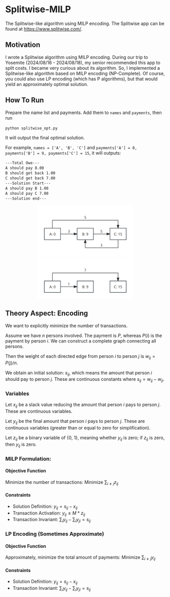 # Splitwise-MILP
The Splitwise-like algorithm using MILP encoding. The Splitwise app can be found at https://www.splitwise.com/.

## Motivation
I wrote a Splitwise algorithm using MILP encoding. During our trip to Yosemite (2024/08/16 - 2024/08/18), my senior recommended this app to split costs. I became very curious about its algorithm. So, I implemented a Splitwise-like algorithm based on MILP encoding (NP-Complete). Of course, you could also use LP encoding (which has P algorithms), but that would yield an approximately optimal solution.

## How To Run

Prepare the name list and payments. Add them to `names` and `payments`, then run

`python splitwise_opt.py`

It will output the final optimal solution.

For example, `names = ['A', 'B', 'C']` and `payments['A'] = 0, payments['B'] = 9, payments['C'] = 15`, it will outputs:
```
---Total Owe---
A should pay 8.00
B should get back 1.00
C should get back 7.00
---Solution Start---
A should pay B 1.00
A should pay C 7.00
---Solution end---
```

<p align="center">
  <img src="./images/splitwise1.png" alt="Before Optimization" width="300"/>
  <img src="./images/splitwise2.png" alt="After Optimization" width="300"/>
</p>

## Theory Aspect: Encoding
We want to explicitly minimize the number of transactions. 

Assume we have $n$ persons involved. The payment is $P$, whereas $P(i)$ is the payment by person $i$. We can construct a complete graph connecting all persons. 

Then the weight of each directed edge from person $i$ to person $j$ is $w_{ij} = P(j) / n$.

We obtain an initial solution: $s_{ij}$, which means the amount that person $i$ should pay to person $j$. These are continuous constants where $s_{ij} = w_{ij}-w_{ji}$.

### Variables

Let $x_{ij}$ be a slack value reducing the amount that person $i$ pays to person $j$. These are continuous variables.

Let $y_{ij}$ be the final amount that person $i$ pays to person $j$. These are continuous variables (greater than or equal to zero for simplification).

Let $z_{ij}$ be a binary variable of {0, 1}, meaning whether $y_{ij}$ is zero; if $z_{ij}$ is zero, then $y_{ij}$ is zero.

### MILP Formulation:

#### Objective Function
Minimize the number of transactions: $\text{Minimize } \sum_{i \neq j} z_{ij}$

#### Constraints
- Solution Definition: $y_{ij} = s_{ij} - x_{ij}$
- Transaction Activation: $y_{ij} \leq M * z_{ij}$
- Transaction Invariant: $\sum_{i} y_{ij} - \sum_{i} y_{ji} = s_{ij}$

### LP Encoding (Sometimes Approximate)

#### Objective Function
Approximately, minimize the total amount of payments: $\text{Minimize } \sum_{i \neq j} y_{ij}$

#### Constraints
- Solution Definition: $y_{ij} = s_{ij} - x_{ij}$
- Transaction Invariant: $\sum_{i} y_{ij} - \sum_{i} y_{ji} = s_{ij}$

